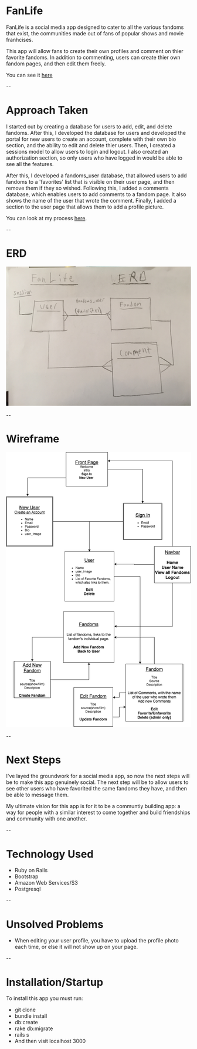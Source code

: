 # FanLife

FanLife is a social media app designed to cater to all the various fandoms that exist, the communities made out of fans of popular shows and movie franhcises.

This app will allow fans to create their own profiles and comment on thier favorite fandoms. In addition to commenting, users can create thier own fandom pages, and then edit them freely.

You can see it [here](https://fanlife.herokuapp.com/)

--
# Approach Taken

I started out by creating a database for users to add, edit, and delete fandoms. After this, I developed the database for users and developed the portal for new users to create an account, complete with their own bio section, and the ability to edit and delete thier users. Then, I created a sessions model to allow users to login and logout. I also created an authorization section, so only users who have logged in would be able to see all the features.

After this, I developed a fandoms_user database, that allowed users to add fandoms to a 'favorites' list that is visible on their user page, and then remove them if they so wished. Following this, I added a comments database, which enables users to add comments to a fandom page. It also shows the name of the user that wrote the comment. Finally, I added a section to the user page that allows them to add a profile picture.

You can look at my process [here](https://trello.com/b/pERwJFnw/project-2).

--

# ERD

![erd](app/assets/images/ERD.jpg)

--

# Wireframe

![wireframe](app/assets/images/FanLife_Wireframe_(1).png)

--

# Next Steps
I've layed the groundwork for a social media app, so now the next steps will be to make this app genuinely  social. The next step will be to allow users to see other users who have favorited the same fandoms they have, and then be able to message them.

My ultimate vision for this app is for it to be a communtiy building app: a way for people with a similar interest to come together and build friendships and community with one another.

--
# Technology Used

* Ruby on Rails
* Bootstrap
* Amazon Web Services/S3
* Postgresql

--
# Unsolved Problems

* When editing your user profile, you have to upload the profile photo each time, or else it will not show up on your page.

--

# Installation/Startup
To install this app you must run:

* git clone
* bundle install
* db:create
* rake db:migrate
* rails s
* And then visit localhost 3000
